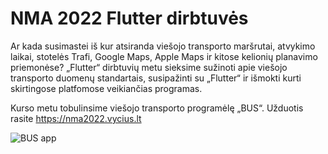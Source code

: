 # NMA 2022 Flutter dirbtuvės

Ar kada susimastei iš kur atsiranda viešojo transporto maršrutai, atvykimo laikai, stotelės Trafi,
Google Maps, Apple Maps ir kitose kelionių planavimo priemonėse? „Flutter“ dirbtuvių metu sieksime
sužinoti apie viešojo transporto duomenų standartais, susipažinti su „Flutter“ ir išmokti kurti
skirtingose platfomose veikiančias programas.

Kurso metu tobulinsime viešojo transporto programėlę „BUS“. Užduotis rasite https://nma2022.vycius.lt

![BUS app](https://nma2022.vycius.lt/_images/bus-app.png)

